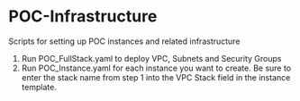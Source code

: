 # POC-Infrastructure
Scripts for setting up POC instances and related infrastructure

1. Run POC_FullStack.yaml to deploy VPC, Subnets and Security Groups
1. Run POC_Instance.yaml for each instance you want to create. Be sure to enter the stack name from step 1 into the VPC Stack field in the instance template.